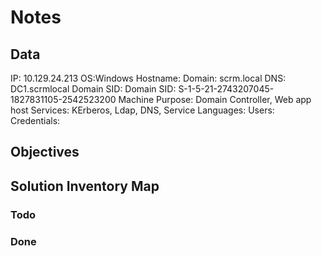 # Notes

## Data 

IP: 10.129.24.213
OS:Windows
Hostname: 
Domain:  scrm.local
DNS: DC1.scrmlocal
Domain SID: Domain SID: S-1-5-21-2743207045-1827831105-2542523200
Machine Purpose: Domain Controller, Web app host
Services: KErberos, Ldap, DNS, 
Service Languages:
Users:
Credentials:

## Objectives

## Solution Inventory Map

### Todo 

### Done


      
      
